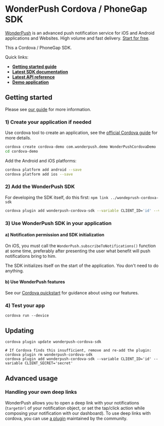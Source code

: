 # WonderPush Cordova / PhoneGap SDK

[WonderPush](https://www.wonderpush.com) is an advanced push notification service for iOS and Android applications and Websites. High volume and fast delivery. [Start for free](https://dashboard.wonderpush.com/account/signup).

This a Cordova / PhoneGap SDK.

Quick links:
* [**Getting started guide**](https://www.wonderpush.com/docs/cordova/getting-started)
* [**Latest SDK documentation**](https://wonderpush.github.io/wonderpush-cordova-sdk/)
* [**Latest API reference**](https://wonderpush.github.io/wonderpush-cordova-sdk/api.html)
* [**Demo application**](https://github.com/wonderpush/wonderpush-cordova-demo)

## Getting started

Please see [our guide](https://www.wonderpush.com/docs/cordova/getting-started) for more information.

### 1) Create your application if needed

Use cordova tool to create an application, see the [official Cordova guide](https://cordova.apache.org/docs/en/latest/guide/cli/) for more details.

```sh
cordova create cordova-demo com.wonderpush.demo WonderPushCordovaDemo
cd cordova-demo
```

Add the Android and iOS platforms:

```sh
cordova platform add android --save
cordova platform add ios --save
```

### 2) Add the WonderPush SDK

For developing the SDK itself, do this first: `npm link ../wondeprush-cordova-sdk`

```sh
cordova plugin add wonderpush-cordova-sdk --variable CLIENT_ID='id' --variable CLIENT_SECRET='secret'
```

### 3) Use WonderPush SDK in your application

#### a) Notification permission and SDK initialization

On iOS, you must call the `WonderPush.subscribeToNotifications()` function at some time, preferably after presenting the user what benefit will push notifications bring to him.

The SDK initializes itself on the start of the application.
You don't need to do anything.

#### b) Use WonderPush features

See our [Cordova quickstart](https://docs.wonderpush.com/docs/cordova-quickstart) for guidance about using our features.

### 4) Test your app

```
cordova run --device
```

## Updating

```
cordova plugin update wonderpush-cordova-sdk

# If Cordova finds this insufficient, remove and re-add the plugin:
cordova plugin rm wonderpush-cordova-sdk
cordova plugin add wonderpush-cordova-sdk --variable CLIENT_ID='id' --variable CLIENT_SECRET='secret'
```

## Advanced usage

### Handling your own deep links

WonderPush allows you to open a deep link with your notifications (`targetUrl` of your notification object, or set the tap/click action while composing your notification with our dashboard).
To use deep links with cordova, you can use [a plugin](https://github.com/EddyVerbruggen/Custom-URL-scheme) maintained by the community.
